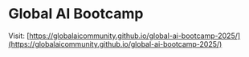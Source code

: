 # Global AI Bootcamp

Visit: [https://globalaicommunity.github.io/global-ai-bootcamp-2025/](https://globalaicommunity.github.io/global-ai-bootcamp-2025/)
